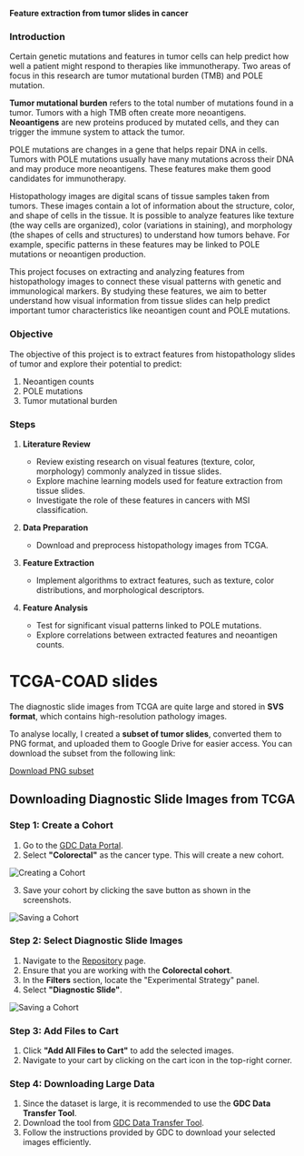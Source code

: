 **Feature extraction from tumor slides in cancer**


### **Introduction**
Certain genetic mutations and features in tumor cells can help predict how well a patient might respond to therapies like immunotherapy. Two areas of focus in this research are tumor mutational burden (TMB) and POLE mutation.

**Tumor mutational burden** refers to the total number of mutations found in a tumor. Tumors with a high TMB often create more neoantigens. **Neoantigens** are new proteins produced by mutated cells, and they can trigger the immune system to attack the tumor. 

POLE mutations are changes in a gene that helps repair DNA in cells. Tumors with POLE mutations usually have many mutations across their DNA and may produce more neoantigens. These features make them good candidates for immunotherapy. 

Histopathology images are digital scans of tissue samples taken from tumors. These images contain a lot of information about the structure, color, and shape of cells in the tissue. It is possible to analyze features like texture (the way cells are organized), color (variations in staining), and morphology (the shapes of cells and structures) to understand how tumors behave. For example, specific patterns in these features may be linked to POLE mutations or neoantigen production. 

This project focuses on extracting and analyzing features from histopathology images to connect these visual patterns with genetic and immunological markers. By studying these features, we aim to better understand how visual information from tissue slides can help predict important tumor characteristics like neoantigen count and POLE mutations.

### **Objective**

The objective of this project is to extract features from histopathology slides of tumor and explore their potential to predict:  

1. Neoantigen counts
2. POLE mutations
3. Tumor mutational burden


### **Steps**

1. **Literature Review**  
   - Review existing research on visual features (texture, color, morphology) commonly analyzed in tissue slides.  
   - Explore machine learning models used for feature extraction from tissue slides.  
   - Investigate the role of these features in cancers with MSI classification.  

2. **Data Preparation**  
   - Download and preprocess histopathology images from TCGA.  

3. **Feature Extraction**  
   - Implement algorithms to extract features, such as texture, color distributions, and morphological descriptors.  

4. **Feature Analysis**  
   - Test for significant visual patterns linked to POLE mutations.  
   - Explore correlations between extracted features and neoantigen counts.
# TCGA-COAD slides
The diagnostic slide images from TCGA are quite large and stored in **SVS format**, which contains high-resolution pathology images. 

To analyse locally, I created a **subset of tumor slides**, converted them to PNG format, and uploaded them to Google Drive for easier access. You can download the subset from the following link:

[Download PNG subset](https://drive.google.com/file/d/1ZP-sRfEzg9YKTQu-9H6PNP3HyNNF2Bdk/view?usp=sharing)

## Downloading Diagnostic Slide Images from TCGA

### Step 1: Create a Cohort
1. Go to the [GDC Data Portal](https://portal.gdc.cancer.gov/).
2. Select **"Colorectal"** as the cancer type. This will create a new cohort.

![Creating a Cohort](img/screen1.png)

3. Save your cohort by clicking the save button as shown in the screenshots.

![Saving a Cohort](img/screen2.png)

### Step 2: Select Diagnostic Slide Images
1. Navigate to the [Repository](https://portal.gdc.cancer.gov/analysis_page?app=Downloads) page.
2. Ensure that you are working with the **Colorectal cohort**.
3. In the **Filters** section, locate the "Experimental Strategy" panel.
4. Select **"Diagnostic Slide"**.

![Saving a Cohort](img/screen3.png)

### Step 3: Add Files to Cart
1. Click **"Add All Files to Cart"** to add the selected images.
2. Navigate to your cart by clicking on the cart icon in the top-right corner.

### Step 4: Downloading Large Data
1. Since the dataset is large, it is recommended to use the **GDC Data Transfer Tool**.
2. Download the tool from [GDC Data Transfer Tool](https://gdc.cancer.gov/access-data/gdc-data-transfer-tool).
3. Follow the instructions provided by GDC to download your selected images efficiently.



